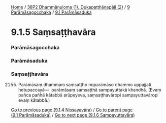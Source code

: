 
[Home](/) / [38P2 Dhammānuloma (1), Dukapaṭṭhānapāḷi (2)](../../../38P2.md) / [9 Parāmāsagocchaka](../../9.md) / [9.1 Parāmāsaduka](../9.1.md)

# 9.1.5 Saṃsaṭṭhavāra

### Parāmāsagocchaka

### Parāmāsaduka

### Saṃsaṭṭhavāra

2155. Parāmāsaṃ dhammaṃ saṃsaṭṭho noparāmāso dhammo uppajjati hetupaccayā—  parāmāsaṃ saṃsaṭṭhā sampayuttakā khandhā. (Evaṃ pañca pañhā kātabbā arūpeyeva, saṃsaṭṭhavāropi sampayuttavāropi evaṃ kātabbā.)

[Go to previous page (9.1.4 Nissayavāra)](9.1.4.md) / [Go to parent page (9.1 Parāmāsaduka)](../9.1.md) / [Go to next page (9.1.6 Sampayuttavāra)](9.1.6.md)


